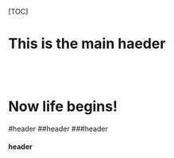 [TOC]

This is the main haeder
========================
<br>
<br>

Now life begins!
================

#header
##header
###header
#### header